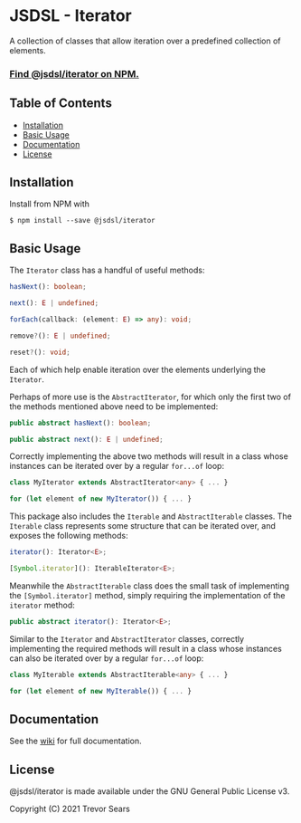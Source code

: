 # JSDSL - Iterator

A collection of classes that allow iteration over a predefined collection of elements.

### [Find @jsdsl/iterator on NPM.](https://www.npmjs.com/package/@jsdsl/iterator)

## Table of Contents

 - [Installation](#installation)
 - [Basic Usage](#basic-usage)
 - [Documentation](#documentation)
 - [License](#license)

## Installation

Install from NPM with

```
$ npm install --save @jsdsl/iterator
```

## Basic Usage

The `Iterator` class has a handful of useful methods:

```typescript
hasNext(): boolean;

next(): E | undefined;

forEach(callback: (element: E) => any): void;

remove?(): E | undefined;

reset?(): void;
```

Each of which help enable iteration over the elements underlying the `Iterator`.

Perhaps of more use is the `AbstractIterator`, for which only the first two of the methods mentioned above need to be implemented:

```typescript
public abstract hasNext(): boolean;

public abstract next(): E | undefined;
```

Correctly implementing the above two methods will result in a class whose instances can be iterated over by a regular `for...of` loop:

```typescript
class MyIterator extends AbstractIterator<any> { ... }

for (let element of new MyIterator()) { ... }
```

This package also includes the `Iterable` and `AbstractIterable` classes. The `Iterable` class represents some structure that can be iterated over, and exposes the following methods:

```typescript
iterator(): Iterator<E>;

[Symbol.iterator](): IterableIterator<E>;
``` 

Meanwhile the `AbstractIterable` class does the small task of implementing the `[Symbol.iterator]` method, simply requiring the implementation of the `iterator` method:

```typescript
public abstract iterator(): Iterator<E>;
```

Similar to the `Iterator` and `AbstractIterator` classes, correctly implementing the required methods will result in a class whose instances can also be iterated over by a regular `for...of` loop:

```typescript
class MyIterable extends AbstractIterable<any> { ... }

for (let element of new MyIterable()) { ... }
```

## Documentation

See the [wiki](https://github.com/jsdsl/iterator/wiki) for full documentation.

## License

@jsdsl/iterator is made available under the GNU General Public License v3.

Copyright (C) 2021 Trevor Sears
